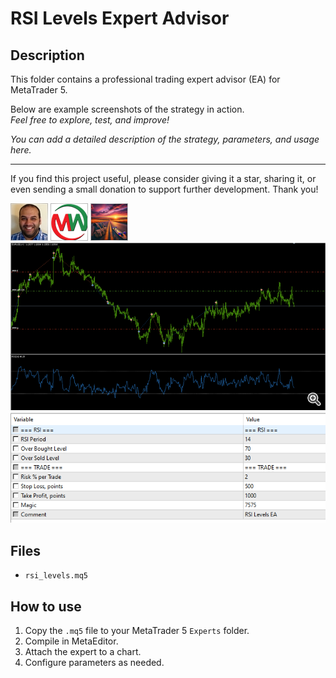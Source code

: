 # RSI Levels Expert Advisor

## Description
This folder contains a professional trading expert advisor (EA) for MetaTrader 5.

Below are example screenshots of the strategy in action.  
*Feel free to explore, test, and improve!*

*You can add a detailed description of the strategy, parameters, and usage here.*

---

If you find this project useful, please consider giving it a star, sharing it, or even sending a small donation to support further development. Thank you!

![Screenshot](5EC8512A-7A0A.jpg)
![Screenshot](5FDF0A90-C69C.png)
![Screenshot](66c306a3-9200.png)
![Screenshot](Examples__7.png)
![Screenshot](Inputs__6.png)

## Files
- `rsi_levels.mq5`

## How to use
1. Copy the `.mq5` file to your MetaTrader 5 `Experts` folder.
2. Compile in MetaEditor.
3. Attach the expert to a chart.
4. Configure parameters as needed.
